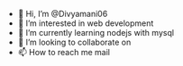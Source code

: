 - 👋 Hi, I’m @Divyamani06
- 👀 I’m interested in web development
- 🌱 I’m currently learning nodejs with mysql
- 💞️ I’m looking to collaborate on 
- 📫 How to reach me mail

<!---
Divyamani06/Divyamani06 is a ✨ special ✨ repository because its `README.md` (this file) appears on your GitHub profile.
You can click the Preview link to take a look at your changes.
--->
